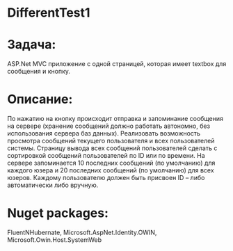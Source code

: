 # DifferentTest1

# Задача:
ASP.Net MVC приложение с одной страницей, которая имеет textbox для сообщения и кнопку.

# Описание:
По нажатию на кнопку происходит отправка и запоминание сообщения на сервере (хранение сообщений должно работать автономно, без использования сервера баз данных). Реализовать возможность просмотра сообщений текущего пользователя и всех пользователей системы. Страницу вывода всех сообщений пользователей сделать с сортировкой сообщений пользователей по ID или по времени. На сервере запоминается 10 последних сообщений (по умолчанию) для каждого юзера и 20 последних сообщений (по умолчанию) для всех юзеров. Каждому пользователю должен быть присвоен ID – либо автоматически либо вручную.

# Nuget packages:
FluentNHubernate, Microsoft.AspNet.Identity.OWIN, Microsoft.Owin.Host.SystemWeb